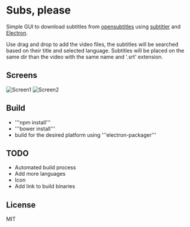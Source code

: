 # Subs, please

Simple GUI to download subtitles from [opensubtitles](http://www.opensubtitles.org/) using  [subtitler](https://github.com/divhide/node-subtitler) and [Electron](https://github.com/atom/electron).

Use drag and drop to add the video files, the subtitles will be searched based on their title and selected language. Subtitles will be placed on the same dir than the video with the same name and '.srt' extension.

## Screens

![Screen1](http://brovador.github.io/SubsPlease/screenshot1.png)
![Screen2](http://brovador.github.io/SubsPlease/screenshot2.png)

## Build

* '''npm install'''
* '''bower install'''
* build for the desired platform using '''electron-packager'''

## TODO
* Automated build process
* Add more languages
* Icon
* Add link to build binaries

## License
MIT
